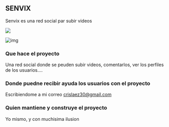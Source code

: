 
## SENVIX

Senvix es una red social par subir videos

<img src="https://github.com/crislaez/Fornt_End_Senvix/master/src/img/foto_proyecto.PNG" />

![img](https://github.com/crislaez/Fornt_End_Senvix/master/src/img/foto_proyecto_2.PNG)

### Que hace el proyecto

Una red social donde se peuden subir videos, comentarlos, ver los perfiles de los usuarios....
 
### Donde puedne recibir ayuda los usuarios con el proyecto
 
Escribiendome a mi correo crislaez30@gmail.com

### Quien mantiene y construye el proyecto

Yo mismo, y con muchisima ilusion
